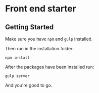 # Front end starter

## Getting Started

Make sure you have `npm` and `gulp` installed.

Then run in the installation folder:

`npm install`

After the packages have been installed run:

`gulp server`

And you're good to go.